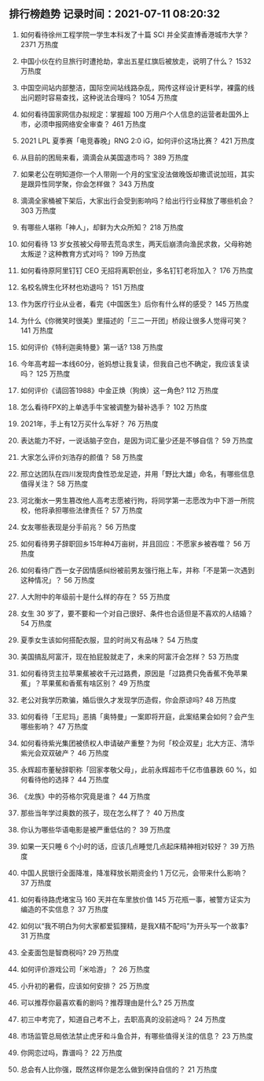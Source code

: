 
## 排行榜趋势 记录时间：2021-07-11 08:20:32
  
  1. 如何看待徐州工程学院一学生本科发了十篇 SCI 并全奖直博香港城市大学？ 2371 万热度
    
  2. 中国小伙在约旦旅行时遭抢劫，拿出五星红旗后被放走，说明了什么？ 1532 万热度
    
  3. 中国空间站内部整洁，国际空间站线路杂乱，网传这样设计更科学，裸露的线出问题时容易查找，这种说法合理吗？ 1054 万热度
    
  4. 如何看待国家网信办拟规定：掌握超 100 万用户个人信息的运营者赴国外上市，必须申报网络安全审查？ 461 万热度
    
  5. 2021 LPL 夏季赛「电竞春晚」RNG 2:0 iG，如何评价这场比赛？ 421 万热度
    
  6. 从目前的困局来看，滴滴会从美国退市吗？ 389 万热度
    
  7. 如果老公在明知道你一个人带刚一个月的宝宝没法做晚饭却撒谎说加班，其实是跟异性同学聚，你会怎样做？ 343 万热度
    
  8. 滴滴全家桶被下架后，大家出行会受到影响吗？给出行行业释放了哪些机会？ 303 万热度
    
  9. 有哪些人堪称「神人」，却鲜为大众所知？ 218 万热度
    
  10. 如何看待 13 岁女孩被父母带去荒岛求生，两天后崩溃向渔民求救，父母称她太叛逆？这种教育方式对吗？ 199 万热度
    
  11. 如何看待原阿里钉钉 CEO 无招将离职创业，多名钉钉老将加入？ 176 万热度
    
  12. 名校名牌生化环材也劝退吗？ 151 万热度
    
  13. 作为医疗行业从业者，看完《中国医生》后你有什么样的感受？ 145 万热度
    
  14. 为什么《你微笑时很美》里描述的「三二一开团」桥段让很多人觉得可笑？ 141 万热度
    
  15. 如何评价《特利迦奥特曼》第一话? 138 万热度
    
  16. 今年高考超一本线60分，爸妈想让我复读，但我自己也不确定，我应该复读吗？ 125 万热度
    
  17. 如何评价《请回答1988》中金正焕（狗焕）这一角色? 112 万热度
    
  18. 怎么看待FPX的上单选手牛宝被调整为替补选手？ 102 万热度
    
  19. 2021年，手上有12万买什么车好？ 76 万热度
    
  20. 表达能力不好，一说话脑子空白，是因为词汇量少还是不够自信？ 59 万热度
    
  21. 大家怎么评价刘浩存的颜值？ 58 万热度
    
  22. 邢立达团队在四川发现肉食性恐龙足迹，并用「野比大雄」命名，有哪些信息值得关注？ 58 万热度
    
  23. 河北衡水一男生篡改他人高考志愿被行拘，将同学第一志愿改为中下游一所院校，他将承担哪些法律责任？ 57 万热度
    
  24. 女友哪些表现是分手前兆？ 56 万热度
    
  25. 如何看待男子辞职回乡15年种4万亩树，并且回应：不愿家乡被吞噬？ 56 万热度
    
  26. 如何看待广西一女子因情感纠纷被前男友强行拖上车，并称「不是第一次遇到这种情况」？ 56 万热度
    
  27. 人大附中的年级前十是什么样的存在？ 55 万热度
    
  28. 女生 30 岁了，要不要和一个对自己很好、条件也合适但是不喜欢的人结婚？ 54 万热度
    
  29. 夏季女生该如何搭配衣服，显的时尚又有品味？ 54 万热度
    
  30. 美国搞乱阿富汗，现在拍屁股就走了，未来的阿富汗会怎样？ 53 万热度
    
  31. 如何看待货主拉苹果蕉被收千元过路费，原因是「过路费只免香蕉不免苹果蕉」？苹果蕉和香蕉有啥区别？ 49 万热度
    
  32. 老公对我学历欺骗，婚后很久才发现学历造假，你会原谅吗? 48 万热度
    
  33. 如何看待「王尼玛」恶搞「奥特曼」一案即将开庭，此案结果会如何？会产生哪些影响？ 47 万热度
    
  34. 如何看待紫光集团被债权人申请破产重整？为何「校企双星」北大方正、清华紫光会双双破产？ 46 万热度
    
  35. 永辉超市董秘辞职称「回家孝敬父母」，此前永辉超市千亿市值暴跌 60 %，如何看待他的选择？ 44 万热度
    
  36. 《龙族》中的芬格尔究竟是谁？ 44 万热度
    
  37. 那些当年学过奥数的孩子，现在怎么样了？ 40 万热度
    
  38. 你认为哪些华语电影是被严重低估的？ 39 万热度
    
  39. 如果一天只睡 6 个小时的话，应该几点睡觉几点起床精神相对较好？ 39 万热度
    
  40. 中国人民银行全面降准，降准释放长期资金约 1 万亿元，会带来什么影响？ 37 万热度
    
  41. 如何看待路虎堵宝马 160 天并在车里放价值 145 万花瓶一事，被警方证实为编造的不实信息？ 37 万热度
    
  42. 如何以“我不明白为何大家都爱狐狸精，是我X精不配吗”为开头写一个故事? 31 万热度
    
  43. 全麦面包是智商税吗? 29 万热度
    
  44. 如何评价游戏公司「米哈游」？ 26 万热度
    
  45. 小升初的暑假，应该如何安排？ 25 万热度
    
  46. 可以推荐你最喜欢看的剧吗？推荐理由是什么? 25 万热度
    
  47. 初三中考完了，知道自己考不上，去职高真的没前途吗？ 24 万热度
    
  48. 市场监管总局依法禁止虎牙和斗鱼合并，有哪些值得关注的信息？ 23 万热度
    
  49. 你网恋过吗，靠谱吗？ 22 万热度
    
  50. 总会有人比你强，既然这样你是怎么做到保持自信的？ 21 万热度
    